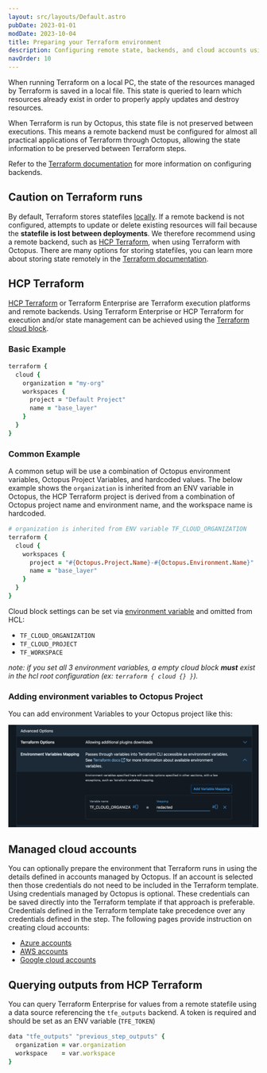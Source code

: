 ```yaml
---
layout: src/layouts/Default.astro
pubDate: 2023-01-01
modDate: 2023-10-04
title: Preparing your Terraform environment
description: Configuring remote state, backends, and cloud accounts using Terraform with Octopus
navOrder: 10
---
```


When running Terraform on a local PC, the state of the resources managed by Terraform is saved in a local file. This state is queried to learn which resources already exist in order to properly apply updates and destroy resources.

When Terraform is run by Octopus, this state file is not preserved between executions. This means a remote backend must be configured for almost all practical applications of Terraform through Octopus, allowing the state information to be preserved between Terraform steps.

Refer to the [Terraform documentation](https://www.terraform.io/docs/backends/index.html) for more information on configuring backends.

## Caution on Terraform runs

By default, Terraform stores statefiles [locally](https://developer.hashicorp.com/terraform/language/backend/local). If a remote backend is not configured, attempts to update or delete existing resources will fail because the **statefile is lost between deployments**. We therefore recommend using a remote backend, such as [HCP Terraform](#hcp-terraform), when using Terraform with Octopus. There are many options for storing statefiles, you can learn more about storing state remotely in the [Terraform documentation](https://www.terraform.io/docs/backends/index.html).

## HCP Terraform

[HCP Terraform](https://www.hashicorp.com/en/products/terraform) or Terraform Enterprise are Terraform execution platforms and remote backends. Using Terraform Enterprise or HCP Terraform for execution and/or state management can be achieved using the [Terraform cloud block](https://developer.hashicorp.com/terraform/language/block/terraform).

### Basic Example

```ruby
terraform {
  cloud {
	organization = "my-org" 
    workspaces {
      project = "Default Project"
      name = "base_layer"
    }
  }
}
```
### Common Example

A common setup will be use a combination of Octopus environment variables, Octopus Project Variables, and hardcoded values. The below example shows the `organization` is inherited from an ENV variable in Octopus, the HCP Terraform project is derived from a combination of Octopus project name and environment name, and the workspace name is hardcoded. 

```ruby
# organization is inherited from ENV variable TF_CLOUD_ORGANIZATION
terraform {
  cloud {
    workspaces {
      project = "#{Octopus.Project.Name}-#{Octopus.Environment.Name}"
      name = "base_layer"
    }
  }
}
```

Cloud block settings can be set via [environment variable](https://developer.hashicorp.com/terraform/language/block/terraform#tf_cloud_organization) and omitted from HCL:
- `TF_CLOUD_ORGANIZATION`
- `TF_CLOUD_PROJECT`
- `TF_WORKSPACE`

_note: if you set all 3 environment variables, a empty cloud block **must** exist in the hcl root configuration (ex: `terraform { cloud {} }`)._

### Adding environment variables to Octopus Project

You can add environment Variables to your Octopus project like this:

![setting environment variables in octopus project](environment_variables.png)

## Managed cloud accounts

You can optionally prepare the environment that Terraform runs in using the details defined in accounts managed by Octopus. If an account is selected then those credentials do not need to be included in the Terraform template. Using credentials managed by Octopus is optional. These credentials can be saved directly into the Terraform template if that approach is preferable. Credentials defined in the Terraform template take precedence over any credentials defined in the step. The following pages provide instruction on creating cloud accounts:

- [Azure accounts](/docs/infrastructure/accounts/azure)
- [AWS accounts](/docs/infrastructure/accounts/aws)
- [Google cloud accounts](/docs/infrastructure/accounts/google-cloud)

## Querying outputs from HCP Terraform

You can query Terraform Enterprise for values from a remote statefile using a data source referencing the `tfe_outputs` backend. A token is required and should be set as an ENV variable (`TFE_TOKEN`)

```ruby
data "tfe_outputs" "previous_step_outputs" {
  organization = var.organization
  workspace    = var.workspace
}
```
